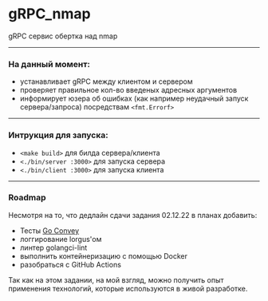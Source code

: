 # gRPC_nmap
gRPC сервис обертка над nmap
___
### На данный момент:
- устанавливает gRPC между клиентом и сервером
- проверяет правильное кол-во введеных адресных аргументов
- информирует юзера об ошибках (как например неудачный запуск сервера/запроса) посредствам `<fmt.Errorf>`

___
### Интрукция для запуска:
- `<make build>` для билда сервера/клиента
- `<./bin/server :3000>` для запуска сервера
- `<./bin/client :3000>` для запуска клиента

___
### Roadmap
Несмотря на то, что дедлайн сдачи задания 02.12.22 в планах добавить:
- Тесты [Go Convey](https://github.com/faringet/Go_Learning_Jam_Session#tests)
- логгирование lorgus'ом
- линтер golangci-lint
- выполнить контейнеризацию с помощью Docker
- разобраться с GitHub Actions

Так как на этом задании, на мой взгляд, можно получить опыт применения технологий, которые используются в живой разработке.  

